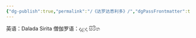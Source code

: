 ```yaml
---
{"dg-publish":true,"permalink":"/《达罗达悉利多》/","dgPassFrontmatter":true}
---
```


英语：Dalada Sirita
僧伽罗语：දළදා සිරිත